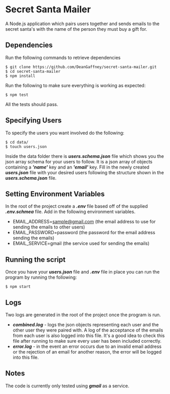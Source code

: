 # Secret Santa Mailer

A Node.js application which pairs users together and sends emails to the secret santa's with the name of the person they must buy a gift for.

## Dependencies
Run the following commands to retrieve dependencies
```code
$ git clone https://github.com/DeanGaffney/secret-santa-mailer.git
$ cd secret-santa-mailer
$ npm install
```
Run the following to make sure everything is working as expected:
```code
$ npm test
```
All the tests should pass.

## Specifying Users
To specify the users you want involved do the following:
```code
$ cd data/
$ touch users.json
```
Inside the data folder there is ***users.schema.json*** file which shows you the json array schema for your users to follow. It is a json array of objects containing a ***'name'*** key and an ***'email'*** key. Fill in the newly created ***users.json*** file with your desired users following the structure shown in the ***users.schema.json*** file.

## Setting Environment Variables
In the root of the project create a ***.env*** file based off of the supplied ***.env.schmea*** file. Add in the following environment variables.

* EMAIL_ADDRESS=sample@gmail.com  (the email address to use for sending the emails to other users)
* EMAIL_PASSWORD=password        (the password for the email address sending the emails)
* EMAIL_SERVICE=gmail             (the service used for sending the emails)

## Running the script
Once you have your ***users.json*** file and ***.env*** file in place you can run the program by running the following:
```code
$ npm start
```

## Logs
Two logs are generated in the root of the project once the program is run.
* ***combined.log***  - logs the json objects representing each user and the other user they were paired with. A log of the acceptance of the emails from each user is also logged into this file. It's a good idea to check this file after running to make sure every user has been included correctly.
* ***error.log*** - in the event an error occurs due to an invalid email address or the rejection of an email for another reason, the error will be logged into this file.

## Notes
The code is currently only tested using ***gmail*** as a service.
